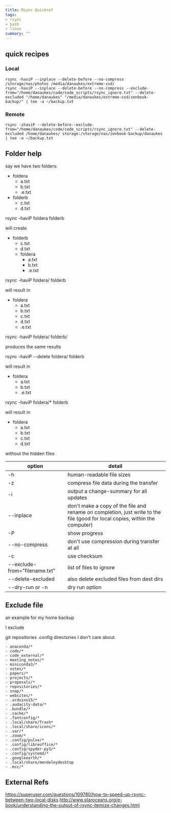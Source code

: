 ```yaml
---
title: Rsync Quickref
tags:
- rsync
- bash
- linux
summary: ""
---
```



## quick recipes

### Local

```
rsync -haviP --inplace --delete-before --no-compress /storage/nas/photos /media/danaukes/extreme-ssd/
rsync -haviP --inplace --delete-before --no-compress --exclude-from="/home/danaukes/code/code_scripts/rsync_ignore.txt" --delete-excluded "/home/danaukes" "/media/danaukes/extreme-ssd/zenbook-backup/" | tee -a ~/backup.txt
```

### Remote

```
rsync -zhaviP --delete-before--exclude-from="/home/danaukes/code/code_scripts/rsync_ignore.txt" --delete-excluded /home/danaukes/ storage:/storage/nas/zenbook-backup/danaukes | tee -a ~/backup.txt
```

## Folder help

say we have two folders:

- foldera
    - a.txt
    - b.txt
    - .e.txt
- folderb
    - c.txt
    - d.txt

rsync -haviP foldera folderb

will create

- folderb
    - c.txt
    - d.txt
    - foldera
        - a.txt
        - b.txt
        - .e.txt

rsync -haviP foldera/ folderb

will result in

- foldera
    - a.txt
    - b.txt
    - c.txt
    - d.txt
    - .e.txt

rsync -haviP foldera/ folderb/

produces the same results

rsync -haviP --delete foldera/ folderb

will result in

- foldera
    - a.txt
    - b.txt
    - .e.txt

rsync -haviP foldera/* folderb

will result in

- foldera
    - a.txt
    - b.txt
    - c.txt
    - d.txt

without the hidden files

| option                        | detail                                                                                                                      |
| ----------------------------- | --------------------------------------------------------------------------------------------------------------------------- |
| -h                            | human-readable file sizes                                                                                                   |
| -z                            | compress file data during the transfer                                                                                      |
| -i                            | output a change-summary for all updates                                                                                     |
| --inplace                     | don't make a copy of the file and rename on completion, just write to the file (good for local copies, within the computer) |
| -P                            | show progress                                                                                                               |
| --no-compress                 | don't use compression during transfer at all                                                                                |
| -c                            | use checksum                                                                                                                |
| --exclude-from="filename.txt" | list of files to ignore                                                                                                     |
| --delete-excluded             | also delete excluded files from dest dirs                                                                                   |
| --dry-run or -n               | dry run option                                                                                                              |

## Exclude file

an example for my home backup

I exclude

git repositories
.config directories I don't care about.

```
- anaconda/*
- code/*
- code_external/*
- meeting_notes/*
- miniconda3/*
- notes/*
- papers/*
- projects/*
- proposals/*
- repositories/*
- snap/*
- websites/*
- .arduino15/*
- .audacity-data/*
- .bundle/*
- .cache/*
- .fontconfig/*
- .local/share/Trash*
- .local/share/icons/*
- .var/*
- .zoom/*
- .config/pulse/*
- .config/libreoffice/*
- .config/spyder-py3/*
- .config/systemd/*
- .googleearth/*
- .local/share/mendeleydesktop
- .mcc/*
```

## External Refs
<https://superuser.com/questions/109780/how-to-speed-up-rsync-between-two-local-disks>
<http://www.staroceans.org/e-book/understanding-the-output-of-rsync-itemize-changes.html>
